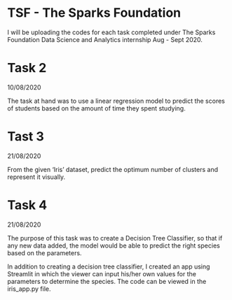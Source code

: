 # TSF - The Sparks Foundation

I will be uploading the codes for each task completed under The Sparks Foundation Data Science and Analytics internship Aug - Sept 2020.

# Task 2 
10/08/2020

The task at hand was to use a linear regression model to predict the scores of students based on the amount of time they spent studying.

# Tast 3
21/08/2020

From the given ‘Iris’ dataset, predict the optimum number of clusters and represent it visually.

# Task 4
21/08/2020

The purpose of this task was to create a Decision Tree Classifier, so that if any new data added, the model would be able to predict the right species based on the parameters.

In addition to creating a decision tree classifier, I created an app using Streamlit in which the viewer can input his/her own values for the parameters to determine the species. The code can be viewed in the iris_app.py file.
